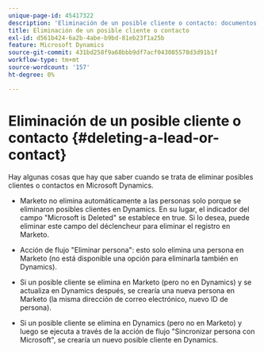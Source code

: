 ```yaml
---
unique-page-id: 45417322
description: 'Eliminación de un posible cliente o contacto: documentos de Marketo, documentación del producto'
title: Eliminación de un posible cliente o contacto
exl-id: d561b424-6a2b-4abe-b9bd-81eb23f1a25b
feature: Microsoft Dynamics
source-git-commit: 431bd258f9a68bbb9df7acf043085578d3d91b1f
workflow-type: tm+mt
source-wordcount: '157'
ht-degree: 0%

---
```


# Eliminación de un posible cliente o contacto {#deleting-a-lead-or-contact}

Hay algunas cosas que hay que saber cuando se trata de eliminar posibles clientes o contactos en Microsoft Dynamics.

* Marketo no elimina automáticamente a las personas solo porque se eliminaron posibles clientes en Dynamics. En su lugar, el indicador del campo &quot;Microsoft is Deleted&quot; se establece en true. Si lo desea, puede eliminar este campo del déclencheur para eliminar el registro en Marketo.

* Acción de flujo &quot;Eliminar persona&quot;: esto solo elimina una persona en Marketo (no está disponible una opción para eliminarla también en Dynamics).

* Si un posible cliente se elimina en Marketo (pero no en Dynamics) y se actualiza en Dynamics después, se crearía una nueva persona en Marketo (la misma dirección de correo electrónico, nuevo ID de persona).

* Si un posible cliente se elimina en Dynamics (pero no en Marketo) y luego se ejecuta a través de la acción de flujo &quot;Sincronizar persona con Microsoft&quot;, se crearía un nuevo posible cliente en Dynamics.
